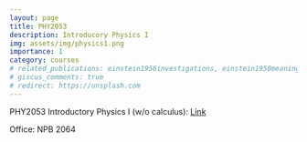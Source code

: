 ```yaml
---
layout: page
title: PHY2053
description: Introducory Physics I
img: assets/img/physics1.png
importance: 1
category: courses
# related_publications: einstein1956investigations, einstein1950meaning
# giscus_comments: true
# redirect: https://unsplash.com
---
```


PHY2053 Introductory Physics I (w/o calculus): <a href="https://uflorida-my.sharepoint.com/personal/roy_forestano_ufl_edu/_layouts/15/onedrive.aspx?id=%2Fpersonal%2Froy%5Fforestano%5Fufl%5Fedu%2FDocuments%2FTA%2F2023%5Ffall%5Fphy2053%5Fdisc&view=0">Link</a>

Office: NPB 2064